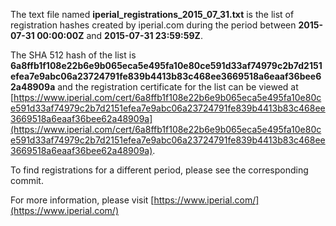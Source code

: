 The text file named **iperial_registrations_2015_07_31.txt** is the list of registration hashes created by iperial.com during the period between **2015-07-31 00:00:00Z** and **2015-07-31 23:59:59Z**.

The SHA 512 hash of the list is **6a8ffb1f108e22b6e9b065eca5e495fa10e80ce591d33af74979c2b7d2151efea7e9abc06a23724791fe839b4413b83c468ee3669518a6eaaf36bee62a48909a** and the registration certificate for the list can be viewed at [https://www.iperial.com/cert/6a8ffb1f108e22b6e9b065eca5e495fa10e80ce591d33af74979c2b7d2151efea7e9abc06a23724791fe839b4413b83c468ee3669518a6eaaf36bee62a48909a](https://www.iperial.com/cert/6a8ffb1f108e22b6e9b065eca5e495fa10e80ce591d33af74979c2b7d2151efea7e9abc06a23724791fe839b4413b83c468ee3669518a6eaaf36bee62a48909a).

To find registrations for a different period, please see the corresponding commit.

For more information, please visit [https://www.iperial.com/](https://www.iperial.com/)
